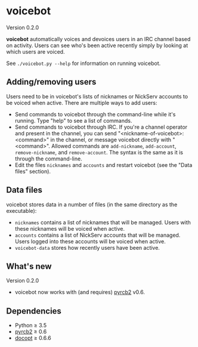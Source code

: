 voicebot
========

Version 0.2.0

**voicebot** automatically voices and devoices users in an IRC channel based
on activity. Users can see who's been active recently simply by looking at
which users are voiced.

See ``./voicebot.py --help`` for information on running voicebot.

Adding/removing users
---------------------

Users need to be in voicebot's lists of nicknames or NickServ accounts to be
voiced when active. There are multiple ways to add users:

* Send commands to voicebot through the command-line while it's running. Type
  "help" to see a list of commands.
* Send commands to voicebot through IRC. If you're a channel operator and
  present in the channel, you can send "\<nickname-of-voicebot\>: \<command\>"
  in the channel, or message voicebot directly with "\<command\>". Allowed
  commands are ``add-nickname``, ``add-account``, ``remove-nickname``, and
  ``remove-account``. The syntax is the same as it is through the command-line.
* Edit the files ``nicknames`` and ``accounts`` and restart voicebot (see the
  "Data files" section).

Data files
----------

voicebot stores data in a number of files (in the same directory as the
executable):

* ``nicknames`` contains a list of nicknames that will be managed. Users with
  these nicknames will be voiced when active.
* ``accounts`` contains a list of NickServ accounts that will be managed.
  Users logged into these accounts will be voiced when active.
* ``voicebot-data`` stores how recently users have been active.

What's new
----------

Version 0.2.0

* voicebot now works with (and requires) [pyrcb2] v0.6.

Dependencies
------------

* Python ≥ 3.5
* [pyrcb2] ≥ 0.6
* [docopt] ≥ 0.6.6

[pyrcb2]: https://pypi.org/project/pyrcb2
[docopt]: https://pypi.org/project/docopt
